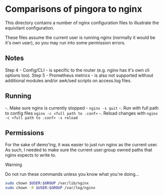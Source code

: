 # Comparisons of pingora to nginx

This directory contains a number of nginx configuration files to illustrate the equivilant configuration.

These files assume the current user is running nginx (normally it would be it's own user), so you may run into some permission errors.

## Notes 

Step 4 - Config/CLI - is specific to the router (e.g. nginx has it's own cli options too).
Step 5 - Prometheus metrics - is also not supported without additional modules and/or awk/sed scripts on access.log files.

## Running

-. Make sure nginx is currently stopped - `nginx -s quit`
-. Run with full path to config files `nginx -c <full path to .conf>`
-. Reload changes with `nginx -c <full path to .conf> -s reload`

## Permissions

For the sake of demo'ing, it was easier to just run nginx as the current user. As such, I needed to make sure the current user:group owned paths that nginx expects to write to.

> [!WARNING]
> Do not run these commands unless you know what you're doing...

```sh
sudo chown $USER:$GROUP /var/lib/nginx
sudo chown -R $USER:$GROUP /var/log/nginx
```
